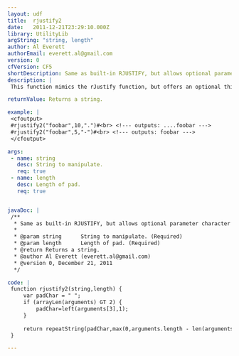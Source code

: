 ```yaml
---
layout: udf
title:  rjustify2
date:   2011-12-21T23:29:10.000Z
library: UtilityLib
argString: "string, length"
author: Al Everett
authorEmail: everett.al@gmail.com
version: 0
cfVersion: CF5
shortDescription: Same as built-in RJUSTIFY, but allows optional parameter character to pad with.
description: |
 This function mimics the rJustify function, but offers an optional third parameter to define the character to use for padding (if padding is necessary).

returnValue: Returns a string.

example: |
 <cfoutput>
 #rjustify2("foobar",10,".")#<br> <!--- outputs: ....foobar --->
 #rjustify2("foobar",5,"-")#<br> <!--- outputs: foobar --->
 </cfoutput>

args:
 - name: string
   desc: String to manipulate.
   req: true
 - name: length
   desc: Length of pad.
   req: true


javaDoc: |
 /**
  * Same as built-in RJUSTIFY, but allows optional parameter character to pad with.
  * 
  * @param string      String to manipulate. (Required)
  * @param length      Length of pad. (Required)
  * @return Returns a string. 
  * @author Al Everett (everett.al@gmail.com) 
  * @version 0, December 21, 2011 
  */

code: |
 function rjustify2(string,length) {
     var padChar = " ";
     if (arrayLen(arguments) GT 2) {
         padChar=left(arguments[3],1);
     }
         
     return repeatString(padChar,max(0,arguments.length - len(arguments.string))) & arguments.string;
 }

---
```


